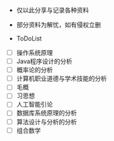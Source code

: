 - 仅以此分享与记录各种资料
- 部分资料为解忧，如有侵权立删

- ToDoList
- [ ] 操作系统原理
- [ ] Java程序设计的分析
- [ ] 概率论的分析
- [ ] 计算机职业道德与学术技能的分析
- [ ] 毛概
- [ ] 习思想
- [ ] 人工智能引论
- [ ] 数据库系统原理的分析
- [ ] 算法设计与分析的分析
- [ ] 组合数学
